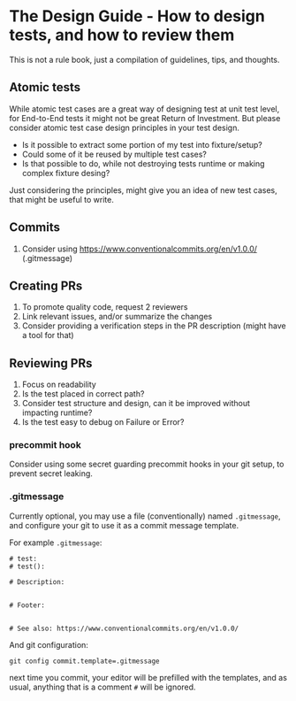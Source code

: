 # The Design Guide - How to design tests, and how to review them

This is not a rule book, just a compilation of guidelines, tips, and thoughts.

## Atomic tests

While atomic test cases are a great way of designing test at unit test level,
for End-to-End tests it might not be great Return of Investment. But please consider
atomic test case design principles in your test design.

* Is it possible to extract some portion of my test into fixture/setup?
* Could some of it be reused by multiple test cases?
* Is that possible to do, while not destroying tests runtime or making complex fixture desing?

Just considering the principles, might give you an idea of new test cases, that
might be useful to write.

## Commits

1. Consider using https://www.conventionalcommits.org/en/v1.0.0/  (.gitmessage)

## Creating PRs

1. To promote quality code, request 2 reviewers
1. Link relevant issues, and/or summarize the changes
1. Consider providing a verification steps in the PR description (might have a tool for that)

## Reviewing PRs

1. Focus on readability
1. Is the test placed in correct path?
1. Consider test structure and design, can it be improved without impacting runtime?
1. Is the test easy to debug on Failure or Error?

### precommit hook

Consider using some secret guarding precommit hooks in your git setup, to prevent secret leaking.

### .gitmessage

Currently optional, you may use a file (conventionally) named `.gitmessage`,
and configure your git to use it as a commit message template.

For example `.gitmessage`:

```text
# test: 
# test():

# Description:


# Footer:


# See also: https://www.conventionalcommits.org/en/v1.0.0/
```

And git configuration:

```shell
git config commit.template=.gitmessage
```

next time you commit, your editor will be prefilled with the templates, and as
usual, anything that is a comment `#` will be ignored.

